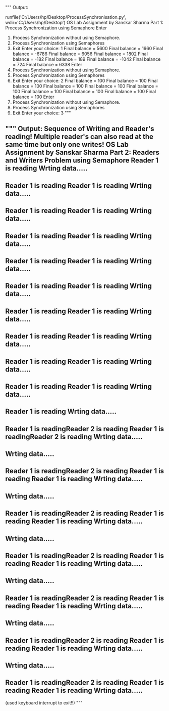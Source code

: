 """
Output:
    
runfile('C:/Users/hp/Desktop/ProcessSynchronisation.py', wdir='C:/Users/hp/Desktop')
                                OS Lab Assignment by Sanskar Sharma
                          Part 1: Process Synchronization using Semaphore
Enter
1. Process Synchronization without using Semaphore.
2. Process Synchronization using Semaphores
3. Exit
Enter your choice: 1
Final balance = 5600
Final balance = 1660
Final balance = -6786
Final balance = 6056
Final balance = 1802
Final balance = -182
Final balance = 189
Final balance = -1042
Final balance = 724
Final balance = 6338
Enter
1. Process Synchronization without using Semaphore.
2. Process Synchronization using Semaphores
3. Exit
Enter your choice: 2
Final balance = 100
Final balance = 100
Final balance = 100
Final balance = 100
Final balance = 100
Final balance = 100
Final balance = 100
Final balance = 100
Final balance = 100
Final balance = 100
Enter
1. Process Synchronization without using Semaphore.
2. Process Synchronization using Semaphores
3. Exit
Enter your choice: 3
"""

"""
Output: Sequence of Writing and Reader's reading!
Multiple reader's can also read at the same time but only one writes!
                                OS Lab Assignment by Sanskar Sharma
                          Part 2: Readers and Writers Problem using Semaphore
Reader 1 is reading
Wrting data.....
--------------------
Reader 1 is reading
Reader 1 is reading
Wrting data.....
--------------------
Reader 1 is reading
Reader 1 is reading
Wrting data.....
--------------------
Reader 1 is reading
Reader 1 is reading
Wrting data.....
--------------------
Reader 1 is reading
Reader 1 is reading
Wrting data.....
--------------------
Reader 1 is reading
Reader 1 is reading
Wrting data.....
--------------------
Reader 1 is reading
Reader 1 is reading
Wrting data.....
--------------------
Reader 1 is reading
Reader 1 is reading
Wrting data.....
--------------------
Reader 1 is reading
Reader 1 is reading
Wrting data.....
--------------------
Reader 1 is reading
Reader 1 is reading
Wrting data.....
--------------------
Reader 1 is reading
Wrting data.....
--------------------
Reader 1 is readingReader 2 is reading
Reader 1 is readingReader 2 is reading
Wrting data.....
--------------------
Wrting data.....
--------------------
Reader 1 is readingReader 2 is reading
Reader 1 is reading
Reader 1 is reading
Wrting data.....
--------------------
Wrting data.....
--------------------
Reader 1 is readingReader 2 is reading
Reader 1 is reading
Reader 1 is reading
Wrting data.....
--------------------
Wrting data.....
--------------------
Reader 1 is readingReader 2 is reading
Reader 1 is reading
Reader 1 is reading
Wrting data.....
--------------------
Wrting data.....
--------------------
Reader 1 is readingReader 2 is reading
Reader 1 is reading
Reader 1 is reading
Wrting data.....
--------------------
Wrting data.....
--------------------
Reader 1 is readingReader 2 is reading
Reader 1 is reading
Reader 1 is reading
Wrting data.....
--------------------
Wrting data.....
--------------------
Reader 1 is readingReader 2 is reading
Reader 1 is reading
Reader 1 is reading
Wrting data.....
--------------------
(used keyboard interrupt to exit!!)
"""
